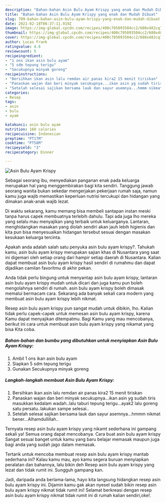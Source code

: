 ```yaml
---
description: "Bahan-bahan Asin Bulu Ayam Krispy yang enak dan Mudah Dibuat"
title: "Bahan-bahan Asin Bulu Ayam Krispy yang enak dan Mudah Dibuat"
slug: 709-bahan-bahan-asin-bulu-ayam-krispy-yang-enak-dan-mudah-dibuat
date: 2021-02-18T06:37:11.919Z
image: https://img-global.cpcdn.com/recipes/400c705093504cc2/680x482cq70/asin-bulu-ayam-krispy-foto-resep-utama.jpg
thumbnail: https://img-global.cpcdn.com/recipes/400c705093504cc2/680x482cq70/asin-bulu-ayam-krispy-foto-resep-utama.jpg
cover: https://img-global.cpcdn.com/recipes/400c705093504cc2/680x482cq70/asin-bulu-ayam-krispy-foto-resep-utama.jpg
author: Lucas Frank
ratingvalue: 4.6
reviewcount: 5
recipeingredient:
- "1 ons ikan asin bulu ayam"
- "5 sdm tepung terigu"
- "Secukupnya minyak goreng"
recipeinstructions:
- "Bersihkan ikan asin lalu remdan air panas kira2 15 menit tiriskan"
- "Panaskan wajan dan beri minyak secukupnya...ikan asin yg sudah tiris masukkan kedalam wadah..lalu taburi tepung terigu...ayak2 lalu goreng satu persatu..lakukan sampe selesai.."
- "Setelah selesai sajikan bersama lauk dan sayur asemnya...hmmm nikmat bener...Alhamdullillah.."
categories:
- Resep
tags:
- asin
- bulu
- ayam

katakunci: asin bulu ayam 
nutrition: 160 calories
recipecuisine: Indonesian
preptime: "PT17M"
cooktime: "PT58M"
recipeyield: "3"
recipecategory: Dinner

---
```



![Asin Bulu Ayam Krispy](https://img-global.cpcdn.com/recipes/400c705093504cc2/680x482cq70/asin-bulu-ayam-krispy-foto-resep-utama.jpg)

Sebagai seorang ibu, menyediakan panganan enak pada keluarga merupakan hal yang menggembirakan bagi kita sendiri. Tanggung jawab seorang  wanita bukan sekedar mengerjakan pekerjaan rumah saja, namun kamu juga wajib memastikan keperluan nutrisi tercukupi dan hidangan yang dimakan anak-anak wajib lezat.

Di waktu  sekarang, kamu memang bisa membeli santapan instan meski tanpa harus capek membuatnya terlebih dahulu. Tapi ada juga lho mereka yang selalu mau menyajikan yang terbaik untuk keluarganya. Lantaran, menghidangkan masakan yang diolah sendiri akan jauh lebih higienis dan kita pun bisa menyesuaikan hidangan tersebut sesuai dengan masakan kesukaan keluarga tercinta. 



Apakah anda adalah salah satu penyuka asin bulu ayam krispy?. Tahukah kamu, asin bulu ayam krispy merupakan sajian khas di Nusantara yang saat ini digemari oleh setiap orang dari hampir setiap daerah di Nusantara. Kalian dapat membuat asin bulu ayam krispy hasil sendiri di rumahmu dan dapat dijadikan camilan favoritmu di akhir pekan.

Anda tidak perlu bingung untuk menyantap asin bulu ayam krispy, lantaran asin bulu ayam krispy mudah untuk dicari dan juga kamu pun boleh mengolahnya sendiri di rumah. asin bulu ayam krispy boleh dimasak memalui bermacam cara. Sekarang ada banyak sekali cara modern yang membuat asin bulu ayam krispy lebih nikmat.

Resep asin bulu ayam krispy pun sangat mudah untuk dibikin, lho. Kalian tidak perlu capek-capek untuk memesan asin bulu ayam krispy, karena Kamu dapat menyajikan ditempatmu. Bagi Kamu yang mau mencobanya, berikut ini cara untuk membuat asin bulu ayam krispy yang nikamat yang bisa Kita coba.

<!--inarticleads1-->

##### Bahan-bahan dan bumbu yang dibutuhkan untuk menyiapkan Asin Bulu Ayam Krispy:

1. Ambil 1 ons ikan asin bulu ayam
1. Siapkan 5 sdm tepung terigu
1. Gunakan Secukupnya minyak goreng




<!--inarticleads2-->

##### Langkah-langkah membuat Asin Bulu Ayam Krispy:

1. Bersihkan ikan asin lalu remdan air panas kira2 15 menit tiriskan
1. Panaskan wajan dan beri minyak secukupnya...ikan asin yg sudah tiris masukkan kedalam wadah..lalu taburi tepung terigu...ayak2 lalu goreng satu persatu..lakukan sampe selesai..
1. Setelah selesai sajikan bersama lauk dan sayur asemnya...hmmm nikmat bener...Alhamdullillah..




Ternyata resep asin bulu ayam krispy yang nikamt sederhana ini gampang sekali ya! Semua orang dapat mencobanya. Cara buat asin bulu ayam krispy Sangat sesuai banget untuk kamu yang baru belajar memasak maupun juga bagi anda yang sudah jago dalam memasak.

Tertarik untuk mencoba membuat resep asin bulu ayam krispy mantab sederhana ini? Kalau kamu mau, ayo kamu segera buruan menyiapkan peralatan dan bahannya, lalu bikin deh Resep asin bulu ayam krispy yang lezat dan tidak rumit ini. Sungguh gampang kan. 

Jadi, daripada anda berlama-lama, hayo kita langsung hidangkan resep asin bulu ayam krispy ini. Dijamin kamu gak akan nyesel sudah bikin resep asin bulu ayam krispy nikmat tidak rumit ini! Selamat berkreasi dengan resep asin bulu ayam krispy nikmat tidak rumit ini di rumah kalian sendiri,oke!.

